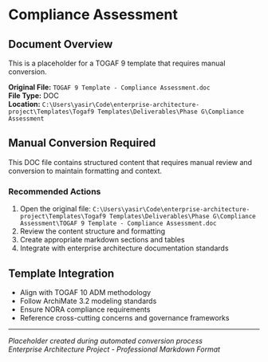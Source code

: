 # Compliance Assessment

## Document Overview
This is a placeholder for a TOGAF 9 template that requires manual conversion.

**Original File:** `TOGAF 9 Template - Compliance Assessment.doc`  
**File Type:** DOC  
**Location:** `C:\Users\yasir\Code\enterprise-architecture-project\Templates\Togaf9 Templates\Deliverables\Phase G\Compliance Assessment`

## Manual Conversion Required
This DOC file contains structured content that requires manual review and conversion to maintain formatting and context.

### Recommended Actions
1. Open the original file: `C:\Users\yasir\Code\enterprise-architecture-project\Templates\Togaf9 Templates\Deliverables\Phase G\Compliance Assessment\TOGAF 9 Template - Compliance Assessment.doc`
2. Review the content structure and formatting
3. Create appropriate markdown sections and tables
4. Integrate with enterprise architecture documentation standards

## Template Integration
- Align with TOGAF 10 ADM methodology
- Follow ArchiMate 3.2 modeling standards  
- Ensure NORA compliance requirements
- Reference cross-cutting concerns and governance frameworks

---
*Placeholder created during automated conversion process*  
*Enterprise Architecture Project - Professional Markdown Format*
